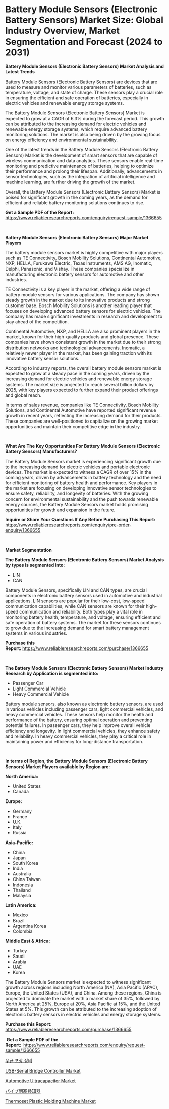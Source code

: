 <p><h1>Battery Module Sensors (Electronic Battery Sensors) Market Size: Global Industry Overview, Market Segmentation and Forecast (2024 to 2031)</h1></p><p><strong>Battery Module Sensors (Electronic Battery Sensors) Market Analysis and Latest Trends</strong></p>
<p><p>Battery Module Sensors (Electronic Battery Sensors) are devices that are used to measure and monitor various parameters of batteries, such as temperature, voltage, and state of charge. These sensors play a crucial role in ensuring the efficient and safe operation of batteries, especially in electric vehicles and renewable energy storage systems.</p><p>The Battery Module Sensors (Electronic Battery Sensors) Market is expected to grow at a CAGR of 6.3% during the forecast period. This growth can be attributed to the increasing demand for electric vehicles and renewable energy storage systems, which require advanced battery monitoring solutions. The market is also being driven by the growing focus on energy efficiency and environmental sustainability.</p><p>One of the latest trends in the Battery Module Sensors (Electronic Battery Sensors) Market is the development of smart sensors that are capable of wireless communication and data analytics. These sensors enable real-time monitoring and predictive maintenance of batteries, helping to optimize their performance and prolong their lifespan. Additionally, advancements in sensor technologies, such as the integration of artificial intelligence and machine learning, are further driving the growth of the market.</p><p>Overall, the Battery Module Sensors (Electronic Battery Sensors) Market is poised for significant growth in the coming years, as the demand for efficient and reliable battery monitoring solutions continues to rise.</p></p>
<p><strong>Get a Sample PDF of the Report:&nbsp;</strong> <a href="https://www.reliableresearchreports.com/enquiry/request-sample/1366655">https://www.reliableresearchreports.com/enquiry/request-sample/1366655</a></p>
<p>&nbsp;</p>
<p><strong>Battery Module Sensors (Electronic Battery Sensors) Major Market Players</strong></p>
<p><p>The battery module sensors market is highly competitive with major players such as TE Connectivity, Bosch Mobility Solutions, Continental Automotive, NXP, HELLA, Furukawa Electric, Texas Instruments, AMS AG, Inomatic, Delphi, Panasonic, and Vishay. These companies specialize in manufacturing electronic battery sensors for automotive and other industries.</p><p>TE Connectivity is a key player in the market, offering a wide range of battery module sensors for various applications. The company has shown steady growth in the market due to its innovative products and strong customer base. Bosch Mobility Solutions is another leading player that focuses on developing advanced battery sensors for electric vehicles. The company has made significant investments in research and development to stay ahead of the competition.</p><p>Continental Automotive, NXP, and HELLA are also prominent players in the market, known for their high-quality products and global presence. These companies have shown consistent growth in the market due to their strong distribution networks and technological advancements. Inomatic, a relatively newer player in the market, has been gaining traction with its innovative battery sensor solutions.</p><p>According to industry reports, the overall battery module sensors market is expected to grow at a steady pace in the coming years, driven by the increasing demand for electric vehicles and renewable energy storage systems. The market size is projected to reach several billion dollars by 2025, with key players expected to further expand their product offerings and global reach.</p><p>In terms of sales revenue, companies like TE Connectivity, Bosch Mobility Solutions, and Continental Automotive have reported significant revenue growth in recent years, reflecting the increasing demand for their products. These companies are well-positioned to capitalize on the growing market opportunities and maintain their competitive edge in the industry.</p></p>
<p>&nbsp;</p>
<p><strong>What Are The Key Opportunities For Battery Module Sensors (Electronic Battery Sensors) Manufacturers?</strong></p>
<p><p>The Battery Module Sensors market is experiencing significant growth due to the increasing demand for electric vehicles and portable electronic devices. The market is expected to witness a CAGR of over 15% in the coming years, driven by advancements in battery technology and the need for efficient monitoring of battery health and performance. Key players in the market are focusing on developing innovative sensor technologies to ensure safety, reliability, and longevity of batteries. With the growing concern for environmental sustainability and the push towards renewable energy sources, the Battery Module Sensors market holds promising opportunities for growth and expansion in the future.</p></p>
<p><strong>Inquire or Share Your Questions If Any Before Purchasing This Report:</strong> <a href="https://www.reliableresearchreports.com/enquiry/pre-order-enquiry/1366655">https://www.reliableresearchreports.com/enquiry/pre-order-enquiry/1366655</a></p>
<p>&nbsp;</p>
<p><strong>Market Segmentation</strong></p>
<p><strong>The Battery Module Sensors (Electronic Battery Sensors) Market Analysis by types is segmented into:</strong></p>
<p><ul><li>LIN</li><li>CAN</li></ul></p>
<p><p>Battery Module Sensors, specifically LIN and CAN types, are crucial components in electronic battery sensors used in automotive and industrial applications. LIN sensors are popular for their low-cost, low-speed communication capabilities, while CAN sensors are known for their high-speed communication and reliability. Both types play a vital role in monitoring battery health, temperature, and voltage, ensuring efficient and safe operation of battery systems. The market for these sensors continues to grow due to the increasing demand for smart battery management systems in various industries.</p></p>
<p><strong>Purchase this Report:&nbsp;</strong><a href="https://www.reliableresearchreports.com/purchase/1366655">https://www.reliableresearchreports.com/purchase/1366655</a></p>
<p>&nbsp;</p>
<p><strong>The Battery Module Sensors (Electronic Battery Sensors) Market Industry Research by Application is segmented into:</strong></p>
<p><ul><li>Passenger Car</li><li>Light Commercial Vehicle</li><li>Heavy Commercial Vehicle</li></ul></p>
<p><p>Battery module sensors, also known as electronic battery sensors, are used in various vehicles including passenger cars, light commercial vehicles, and heavy commercial vehicles. These sensors help monitor the health and performance of the battery, ensuring optimal operation and preventing potential failures. In passenger cars, they help improve overall vehicle efficiency and longevity. In light commercial vehicles, they enhance safety and reliability. In heavy commercial vehicles, they play a critical role in maintaining power and efficiency for long-distance transportation.</p></p>
<p>&nbsp;</p>
<p><strong>In terms of Region, the Battery Module Sensors (Electronic Battery Sensors) Market Players available by Region are:</strong></p>
<p>
    <p> <strong> North America: </strong>
        <ul>
            <li>United States</li>
            <li>Canada</li>
        </ul>
        </p> 
    <p> <strong> Europe: </strong>
        <ul>
            <li>Germany</li>
            <li>France</li>
            <li>U.K.</li>
            <li>Italy</li>
            <li>Russia</li>
        </ul>
        </p> 
    <p> <strong> Asia-Pacific: </strong>
        <ul>
            <li>China</li>
            <li>Japan</li>
            <li>South Korea</li>
            <li>India</li>
            <li>Australia</li>
            <li>China Taiwan</li>
            <li>Indonesia</li>
            <li>Thailand</li>
            <li>Malaysia</li>
        </ul>
        </p> 
    <p> <strong> Latin America: </strong>
        <ul>
            <li>Mexico</li>
            <li>Brazil</li>
            <li>Argentina Korea</li>
            <li>Colombia</li>
        </ul>
        </p> 
    <p> <strong> Middle East & Africa: </strong>
        <ul>
            <li>Turkey</li>
            <li>Saudi</li>
            <li>Arabia</li>
            <li>UAE</li>
            <li>Korea</li>
        </ul>
    </p>
    </p>
<p><p>The Battery Module Sensors market is expected to witness significant growth across regions including North America (NA), Asia Pacific (APAC), Europe, the United States (USA), and China. Among these regions, China is projected to dominate the market with a market share of 35%, followed by North America at 25%, Europe at 20%, Asia Pacific at 15%, and the United States at 5%. This growth can be attributed to the increasing adoption of electronic battery sensors in electric vehicles and energy storage systems.</p></p>
<p><strong>Purchase this Report: </strong><a href="https://www.reliableresearchreports.com/purchase/1366655">https://www.reliableresearchreports.com/purchase/1366655</a></p>
<p>&nbsp;<strong>Get a Sample PDF of the Report:&nbsp;&nbsp;</strong><a href="https://www.reliableresearchreports.com/enquiry/request-sample/1366655">https://www.reliableresearchreports.com/enquiry/request-sample/1366655</a></p>
<p><strong></strong></p>
<p><p><a href="https://medium.com/@ralphyjames/%EB%AC%B4%EA%B7%A0-%ED%8F%AC%EC%9E%A5-%EC%9E%A5%EB%B9%84-%EC%8B%9C%EC%9E%A5-%EB%B6%84%EC%84%9D-%EA%B7%B8%EC%9D%98-cagr-%EC%8B%9C%EC%9E%A5-%EC%84%B8%EB%B6%84%ED%99%94-%EB%B0%8F-%EA%B8%80%EB%A1%9C%EB%B2%8C-%EC%82%B0%EC%97%85-%EA%B0%9C%EC%9A%94-f4517f859124">무균 포장 장비</a></p><p><a href="https://github.com/jaidynmorantestelletmjzya/Market-Research-Report-List-2/blob/main/usb-serial-bridge-controller-market.md">USB-Serial Bridge Controller Market</a></p><p><a href="https://issuu.com/reportprime-2/docs/automotive-ultracapacitor-market-size-2030.pptx">Automotive Ultracapacitor Market</a></p><p><a href="https://github.com/SantosDicki04/Market-Research-Report-List-1/blob/main/548430012736.md">パイプ閉塞検知器</a></p><p><a href="https://issuu.com/reportprime-2/docs/thermoset-plastic-molding-machine-market-size-2030">Thermoset Plastic Molding Machine Market</a></p></p>